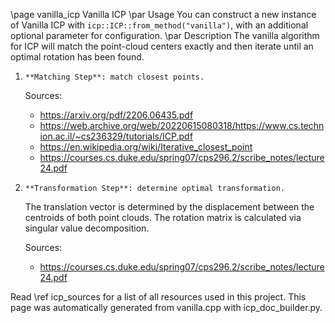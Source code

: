 \page vanilla_icp Vanilla ICP
\par Usage
You can construct a new instance of Vanilla ICP with `icp::ICP::from_method("vanilla")`, with an additional optional parameter for configuration.
\par Description
The vanilla algorithm for ICP will match the point-cloud centers exactly and
then iterate until an optimal rotation has been found.

1.     **Matching Step**: match closest points.
    
    Sources:  
    - https://arxiv.org/pdf/2206.06435.pdf
    - https://web.archive.org/web/20220615080318/https://www.cs.technion.ac.il/~cs236329/tutorials/ICP.pdf
    - https://en.wikipedia.org/wiki/Iterative_closest_point
    - https://courses.cs.duke.edu/spring07/cps296.2/scribe_notes/lecture24.pdf


2.     **Transformation Step**: determine optimal transformation.
    
    The translation vector is determined by the displacement between
    the centroids of both point clouds. The rotation matrix is
    calculated via singular value decomposition.
    
    Sources:  
    - https://courses.cs.duke.edu/spring07/cps296.2/scribe_notes/lecture24.pdf



Read \ref icp_sources for a list of all resources used in this project.
This page was automatically generated from vanilla.cpp with icp_doc_builder.py.